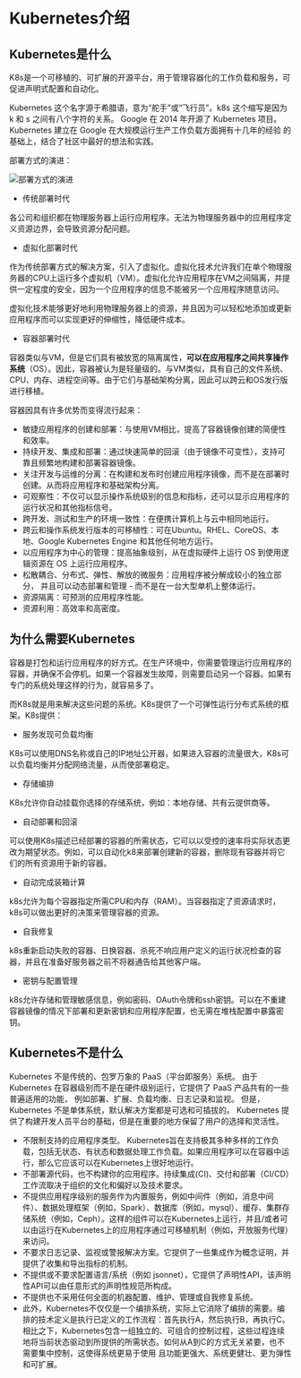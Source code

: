 # Kubernetes介绍

## Kubernetes是什么

K8s是一个可移植的、可扩展的开源平台，用于管理容器化的工作负载和服务，可促进声明式配置和自动化。

Kubernetes 这个名字源于希腊语，意为“舵手”或“飞行员”。k8s 这个缩写是因为 k 和 s 之间有八个字符的关系。 Google 在 2014 年开源了 Kubernetes 项目。Kubernetes 建立在 Google 在大规模运行生产工作负载方面拥有十几年的经验 的基础上，结合了社区中最好的想法和实践。

部署方式的演进：

![部署方式的演进](https://d33wubrfki0l68.cloudfront.net/26a177ede4d7b032362289c6fccd448fc4a91174/eb693/images/docs/container_evolution.svg '程序部署方式演进')

- 传统部署时代

各公司和组织都在物理服务器上运行应用程序。无法为物理服务器中的应用程序定义资源边界，会导致资源分配问题。

- 虚拟化部署时代

作为传统部署方式的解决方案，引入了虚拟化。虚拟化技术允许我们在单个物理服务器的CPU上运行多个虚拟机（VM）。虚拟化允许应用程序在VM之间隔离，并提供一定程度的安全，因为一个应用程序的信息不能被另一个应用程序随意访问。

虚拟化技术能够更好地利用物理服务器上的资源，并且因为可以轻松地添加或更新应用程序而可以实现更好的伸缩性，降低硬件成本。

- 容器部署时代

容器类似与VM，但是它们具有被放宽的隔离属性，**可以在应用程序之间共享操作系统**（OS）。因此，容器被认为是轻量级的。与VM类似，具有自己的文件系统、CPU、内存、进程空间等。由于它们与基础架构分离，因此可以跨云和OS发行版进行移植。

容器因具有许多优势而变得流行起来：

- 敏捷应用程序的创建和部署：与使用VM相比，提高了容器镜像创建的简便性和效率。
- 持续开发、集成和部署：通过快速简单的回滚（由于镜像不可变性），支持可靠且频繁地构建和部署容器镜像。
- 关注开发与运维的分离：在构建和发布时创建应用程序镜像，而不是在部署时创建。从而将应用程序和基础架构分离。
- 可观察性：不仅可以显示操作系统级别的信息和指标，还可以显示应用程序的运行状况和其他指标信号。
- 跨开发、测试和生产的环境一致性：在便携计算机上与云中相同地运行。
- 跨云和操作系统发行版本的可移植性：可在Ubuntu。RHEL、CoreOS、本地、Google Kubernetes Engine 和其他任何地方运行。
- 以应用程序为中心的管理：提高抽象级别，从在虚拟硬件上运行 OS 到使用逻辑资源在 OS 上运行应用程序。
- 松散耦合、分布式、弹性、解放的微服务：应用程序被分解成较小的独立部分， 并且可以动态部署和管理 - 而不是在一台大型单机上整体运行。
- 资源隔离：可预测的应用程序性能。
- 资源利用：高效率和高密度。

## 为什么需要Kubernetes

容器是打包和运行应用程序的好方式。在生产环境中，你需要管理运行应用程序的容器，并确保不会停机。如果一个容器发生故障，则需要启动另一个容器。如果有专门的系统处理这样的行为，就容易多了。

而K8s就是用来解决这些问题的系统。K8s提供了一个可弹性运行分布式系统的框架。K8s提供：

- 服务发现可负载均衡

K8s可以使用DNS名称或自己的IP地址公开器，如果进入容器的流量很大，K8s可以负载均衡并分配网络流量，从而使部署稳定。

- 存储编排

K8s允许你自动挂载你选择的存储系统，例如：本地存储、共有云提供商等。

- 自动部署和回滚

可以使用K8s描述已经部署的容器的所需状态，它可以以受控的速率将实际状态更改为期望状态。例如，可以自动化k8来部署创建新的容器，删除现有容器并将它们的所有资源用于新的容器。

- 自动完成装箱计算

k8s允许为每个容器指定所需CPU和内存（RAM）。当容器指定了资源请求时，k8s可以做出更好的决策来管理容器的资源。

- 自我修复

k8s重新启动失败的容器、日换容器、杀死不响应用户定义的运行状况检查的容器，并且在准备好服务器之前不将器通告给其他客户端。

- 密钥与配置管理

k8s允许存储和管理敏感信息，例如密码、OAuth令牌和ssh密钥。可以在不重建容器镜像的情况下部署和更新密钥和应用程序配置，也无需在堆栈配置中暴露密钥。

## Kubernetes不是什么

Kubernetes 不是传统的、包罗万象的 PaaS（平台即服务）系统。 由于 Kubernetes 在容器级别而不是在硬件级别运行，它提供了 PaaS 产品共有的一些普遍适用的功能， 例如部署、扩展、负载均衡、日志记录和监视。 但是，Kubernetes 不是单体系统，默认解决方案都是可选和可插拔的。 Kubernetes 提供了构建开发人员平台的基础，但是在重要的地方保留了用户的选择和灵活性。

- 不限制支持的应用程序类型。 Kubernetes旨在支持极其多种多样的工作负载，包括无状态、有状态和数据处理工作负载。如果应用程序可以在容器中运行，那么它应该可以在Kubernetes上很好地运行。
- 不部署源代码，也不构建你的应用程序。持续集成(CI)、交付和部署（CI/CD）工作流取决于组织的文化和偏好以及技术要求。
- 不提供应用程序级别的服务作为内置服务，例如中间件（例如，消息中间件）、数据处理框架（例如，Spark）、数据库（例如，mysql）、缓存、集群存储系统（例如，Ceph）。这样的组件可以在Kubernetes上运行，并且/或者可以由运行在Kubernetes上的应用程序通过可移植机制（例如，开放服务代理）来访问。
- 不要求日志记录、监视或警报解决方案。它提供了一些集成作为概念证明，并提供了收集和导出指标的机制。
- 不提供或不要求配置语言/系统（例如 jsonnet），它提供了声明性API，该声明性API可以由任意形式的声明性规范所构成。
- 不提供也不采用任何全面的机器配置、维护、管理或自我修复系统。
- 此外，Kubernetes不仅仅是一个编排系统，实际上它消除了编排的需要。编排的技术定义是执行已定义的工作流程：首先执行A，然后执行B，再执行C。相比之下，Kubernetes包含一组独立的、可组合的控制过程，这些过程连续地将当前状态驱动到所提供的所需状态。如何从A到C的方式无关紧要，也不需要集中控制，这使得系统更易于使用 且功能更强大、系统更健壮、更为弹性和可扩展。
